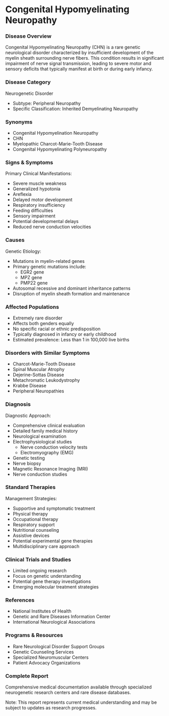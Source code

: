 # Congenital Hypomyelinating Neuropathy

### Disease Overview
Congenital Hypomyelinating Neuropathy (CHN) is a rare genetic neurological disorder characterized by insufficient development of the myelin sheath surrounding nerve fibers. This condition results in significant impairment of nerve signal transmission, leading to severe motor and sensory deficits that typically manifest at birth or during early infancy.

### Disease Category
Neurogenetic Disorder
- Subtype: Peripheral Neuropathy
- Specific Classification: Inherited Demyelinating Neuropathy

### Synonyms
- Congenital Hypomyelination Neuropathy
- CHN
- Myelopathic Charcot-Marie-Tooth Disease
- Congenital Hypomyelinating Polyneuropathy

### Signs & Symptoms
Primary Clinical Manifestations:
- Severe muscle weakness
- Generalized hypotonia
- Areflexia
- Delayed motor development
- Respiratory insufficiency
- Feeding difficulties
- Sensory impairment
- Potential developmental delays
- Reduced nerve conduction velocities

### Causes
Genetic Etiology:
- Mutations in myelin-related genes
- Primary genetic mutations include:
  - EGR2 gene
  - MPZ gene
  - PMP22 gene
- Autosomal recessive and dominant inheritance patterns
- Disruption of myelin sheath formation and maintenance

### Affected Populations
- Extremely rare disorder
- Affects both genders equally
- No specific racial or ethnic predisposition
- Typically diagnosed in infancy or early childhood
- Estimated prevalence: Less than 1 in 100,000 live births

### Disorders with Similar Symptoms
- Charcot-Marie-Tooth Disease
- Spinal Muscular Atrophy
- Dejerine-Sottas Disease
- Metachromatic Leukodystrophy
- Krabbe Disease
- Peripheral Neuropathies

### Diagnosis
Diagnostic Approach:
- Comprehensive clinical evaluation
- Detailed family medical history
- Neurological examination
- Electrophysiological studies
  - Nerve conduction velocity tests
  - Electromyography (EMG)
- Genetic testing
- Nerve biopsy
- Magnetic Resonance Imaging (MRI)
- Nerve conduction studies

### Standard Therapies
Management Strategies:
- Supportive and symptomatic treatment
- Physical therapy
- Occupational therapy
- Respiratory support
- Nutritional counseling
- Assistive devices
- Potential experimental gene therapies
- Multidisciplinary care approach

### Clinical Trials and Studies
- Limited ongoing research
- Focus on genetic understanding
- Potential gene therapy investigations
- Emerging molecular treatment strategies

### References
- National Institutes of Health
- Genetic and Rare Diseases Information Center
- International Neurological Associations

### Programs & Resources
- Rare Neurological Disorder Support Groups
- Genetic Counseling Services
- Specialized Neuromuscular Centers
- Patient Advocacy Organizations

### Complete Report
Comprehensive medical documentation available through specialized neurogenetic research centers and rare disease databases.

Note: This report represents current medical understanding and may be subject to updates as research progresses.